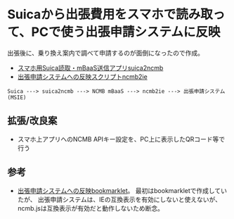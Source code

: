 # Suicaから出張費用をスマホで読み取って、PCで使う出張申請システムに反映

出張後に、乗り換え案内で調べて申請するのが面倒になったので作成。

* [スマホ用Suica読取・mBaaS送信アプリsuica2ncmb](suica2ncmb)
* [出張申請システムへの反映スクリプトncmb2ie](ncmb2ie)


```
Suica ---> suica2ncmb ---> NCMB mBaaS ---> ncmb2ie ---> 出張申請システム(MSIE)
```

## 拡張/改良案
* スマホ上アプリへのNCMB APIキー設定を、PC上に表示したQRコード等で行う

## 参考
* [出張申請システムへの反映bookmarklet](ncmbbookmarklet)。
  最初はbookmarkletで作成していたが、
  出張申請システムは、IEの互換表示を有効にしないと使えないが、
  ncmb.jsは互換表示が有効だと動作しないため断念。
